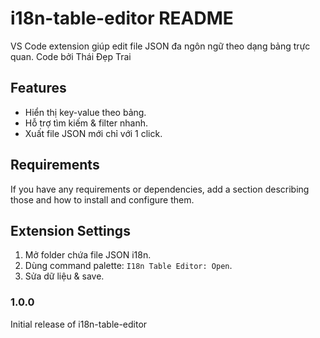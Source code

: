 # i18n-table-editor README

VS Code extension giúp edit file JSON đa ngôn ngữ theo dạng bảng trực quan.
Code bởi Thái Đẹp Trai

## Features

- Hiển thị key-value theo bảng.
- Hỗ trợ tìm kiếm & filter nhanh.
- Xuất file JSON mới chỉ với 1 click.

## Requirements

If you have any requirements or dependencies, add a section describing those and how to install and configure them.

## Extension Settings

1. Mở folder chứa file JSON i18n.
2. Dùng command palette: `I18n Table Editor: Open`.
3. Sửa dữ liệu & save.


### 1.0.0

Initial release of i18n-table-editor
